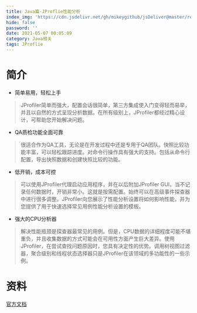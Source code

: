 ```yaml
---
title: Java篇-JProflie性能分析
index_img: 'https://cdn.jsdelivr.net/gh/mikeygithub/jsDeliver@master/resource/img/jproflie.jpeg'
hide: false
password: ''
date: 2021-05-07 00:05:09
category: Java相关
tags: JProflie
---
```


# 简介

- 简单易用，轻松上手
>JProfiler简单而强大，配置会话很简单，第三方集成使入门变得轻而易举，并且以自然的方式呈现分析数据。在所有级别上，JProfiler都经过精心设计，可帮助您开始解决问题。

- QA质检功能全面可靠
>很适合作为QA工具，无论是在开发过程中还是专用于QA团队。快照比较功能丰富，可以轻松跟踪进度。对命令行操作具有强大的支持。包括从命令行配置，导出快照数据和创建快照比较的功能。

- 低开销，成本可控
>可以使用JProfiler代理启动应用程序，并在以后附加JProfiler GUI。当不记录任何数据时，开销非常小。这就是按需配置。始终可以在高级事件探查器中进行很多调整。JProfiler向您展示了性能分析设置将如何影响性能，并为您提供了用于快速选择常见用例性能分析设置的模板。

- 强大的CPU分析器
>解决性能瓶颈是探查器最常见的用例。但是，CPU数据的详细程度可能不堪重负，并且收集数据的方式可能会在可用性方面产生巨大差异。使用JProfiler，在尝试查找问题原因时，您具有决定性的优势。调用树视图过滤器，聚合级别和线程状态选择器只是JProfiler在该领域的多功能性的一些示例。


# 资料

[官方文档](https://www.ej-technologies.com/products/jprofiler/overview.html)










  

 
